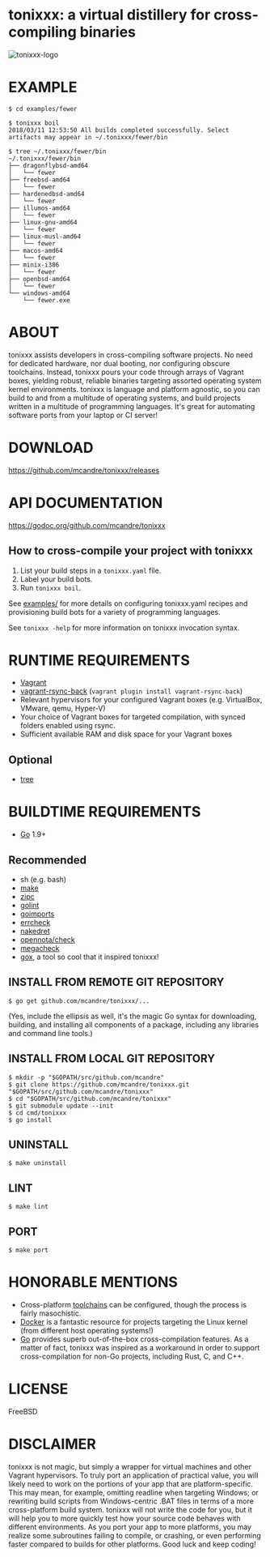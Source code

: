 # tonixxx: a virtual distillery for cross-compiling binaries

![tonixxx-logo](https://raw.githubusercontent.com/mcandre/tonixxx/master/tonixxx.png)

# EXAMPLE

```console
$ cd examples/fewer

$ tonixxx boil
2018/03/11 12:53:50 All builds completed successfully. Select artifacts may appear in ~/.tonixxx/fewer/bin

$ tree ~/.tonixxx/fewer/bin
~/.tonixxx/fewer/bin
├── dragonflybsd-amd64
│   └── fewer
├── freebsd-amd64
│   └── fewer
├── hardenedbsd-amd64
│   └── fewer
├── illumos-amd64
│   └── fewer
├── linux-gnu-amd64
│   └── fewer
├── linux-musl-amd64
│   └── fewer
├── macos-amd64
│   └── fewer
├── minix-i386
│   └── fewer
├── openbsd-amd64
│   └── fewer
└── windows-amd64
    └── fewer.exe
```

# ABOUT

tonixxx assists developers in cross-compiling software projects. No need for dedicated hardware, nor dual booting, nor configuring obscure toolchains. Instead, tonixxx pours your code through arrays of Vagrant boxes, yielding robust, reliable binaries targeting assorted operating system kernel environments. tonixxx is language and platform agnostic, so you can build to and from a multitude of operating systems, and build projects written in a multitude of programming languages. It's great for automating software ports from your laptop or CI server!

# DOWNLOAD

https://github.com/mcandre/tonixxx/releases

# API DOCUMENTATION

https://godoc.org/github.com/mcandre/tonixxx

## How to cross-compile your project with tonixxx

1. List your build steps in a `tonixxx.yaml` file.
2. Label your build bots.
3. Run `tonixxx boil`.

See [examples/](https://github.com/mcandre/tonixxx/tree/master/examples) for more details on configuring tonixxx.yaml recipes and provisioning build bots for a variety of programming languages.

See `tonixxx -help` for more information on tonixxx invocation syntax.

# RUNTIME REQUIREMENTS

* [Vagrant](https://www.vagrantup.com/)
* [vagrant-rsync-back](https://github.com/smerrill/vagrant-rsync-back) (`vagrant plugin install vagrant-rsync-back`)
* Relevant hypervisors for your configured Vagrant boxes (e.g. VirtualBox, VMware, qemu, Hyper-V)
* Your choice of Vagrant boxes for targeted compilation, with synced folders enabled using rsync.
* Sufficient available RAM and disk space for your Vagrant boxes

## Optional

* [tree](https://linux.die.net/man/1/tree)

# BUILDTIME REQUIREMENTS

* [Go](https://golang.org/) 1.9+

## Recommended

* sh (e.g. bash)
* [make](https://www.gnu.org/software/make/)
* [zipc](https://github.com/mcandre/zipc)
* [golint](https://github.com/golang/lint)
* [goimports](https://godoc.org/golang.org/x/tools/cmd/goimports)
* [errcheck](https://github.com/kisielk/errcheck)
* [nakedret](https://github.com/alexkohler/nakedret)
* [opennota/check](https://github.com/opennota/check)
* [megacheck](https://github.com/dominikh/go-tools/tree/master/cmd/megacheck)
* [gox](https://github.com/mitchellh/gox), a tool so cool that it inspired tonixxx!

## INSTALL FROM REMOTE GIT REPOSITORY

```console
$ go get github.com/mcandre/tonixxx/...
```

(Yes, include the ellipsis as well, it's the magic Go syntax for downloading, building, and installing all components of a package, including any libraries and command line tools.)

## INSTALL FROM LOCAL GIT REPOSITORY

```console
$ mkdir -p "$GOPATH/src/github.com/mcandre"
$ git clone https://github.com/mcandre/tonixxx.git "$GOPATH/src/github.com/mcandre/tonixxx"
$ cd "$GOPATH/src/github.com/mcandre/tonixxx"
$ git submodule update --init
$ cd cmd/tonixxx
$ go install
```

## UNINSTALL

```console
$ make uninstall
```

## LINT

```console
$ make lint
```

## PORT

```console
$ make port
```

# HONORABLE MENTIONS

* Cross-platform [toolchains](https://elinux.org/Toolchains) can be configured, though the process is fairly masochistic.
* [Docker](https://www.docker.com/) is a fantastic resource for projects targeting the Linux kernel (from different host operating systems!)
* [Go](https://golang.org/) provides superb out-of-the-box cross-compilation features. As a matter of fact, tonixxx was inspired as a workaround in order to support cross-compilation for non-Go projects, including Rust, C, and C++.

# LICENSE

FreeBSD

# DISCLAIMER

tonixxx is not magic, but simply a wrapper for virtual machines and other Vagrant hypervisors. To truly port an application of practical value, you will likely need to work on the portions of your app that are platform-specific. This may mean, for example, omitting readline when targeting Windows; or rewriting build scripts from Windows-centric .BAT files in terms of a more cross-platform build system. tonixxx will not write the code for you, but it will help you to more quickly test how your source code behaves with different environments. As you port your app to more platforms, you may realize some subroutines failing to compile, or crashing, or even performing faster compared to builds for other platforms. Good luck and keep coding!

